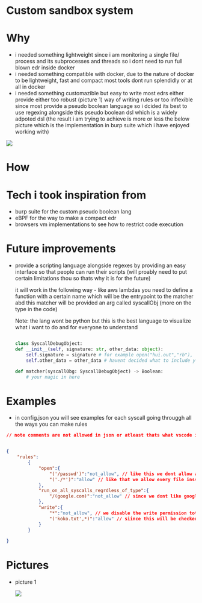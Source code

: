 # Custom sandbox system

# Why

- i needed something lightweight since i am monitoring a single file/ process and its subprocesses and threads so i dont need to run full blown edr inside docker
- i needed something compatible with docker, due to the nature of docker to be lightweight, fast and compact most tools dont run splendidly         or at all in docker
- i needed something customazible but easy to write most edrs either provide either too robust (picture 1) way of writing rules or too inflexible since most provide a pseudo boolean language so i dcided its best to use regexing alongside this pseudo boolean dsl which is a widely adpoted dsl (the result i am trying to achieve is more or less the below picture which is the implementation in burp suite which i have enjoyed working with)
<img src="https://external-content.duckduckgo.com/iu/?u=https%3A%2F%2Fwww.matthewsetter.com%2Fimages%2Fposts%2Fburp-intercept-client-request.png&f=1&nofb=1&ipt=125d6ca56e02a0520fd7ef00281b4f41169d2e9a5e128521fa59d0f46f59459a&ipo=images"/> 

# How

# Tech i took inspiration from
- burp suite for the custom pseudo boolean lang
- eBPF for the way to make a compact edr
- browsers vm implementations to see how to restrict code execution



# Future improvements 
- provide a scripting language alongside regexes by providing an easy interface so that people can run their scripts (will proably need to put certain limitations thou so thats why it is for the future)

    it will work in the following way -  like aws lambdas you need to define a function with a certain name which will be the entrypoint to the matcher abd this matcher will be provided an arg called syscallObj (more on the type in the code)
    
    Note: the lang wont be python but this is the best language to visualize what i want to do and for everyone to understand 
    ```python 

    class SyscallDebugObject:
    def __init__(self, signature: str, other_data: object):
        self.signature = signature # for example open("hui.out","rb"), write("foo.txt","buffer_example"), sockconnect("","") etc...;
        self.other_data = other_data # havent decided what to include yet but it will probably info simmilar to the one provided by strace linux cli util 

    def matcher(syscallObg: SyscallDebugObject) -> Boolean:
        # your magic in here
 

    ```
# Examples
- in config.json you will see examples for each syscall going througgh all the ways you can make rules



```json 
// note comments are not allowed in json or atleast thats what vscode is teeling me


{
    "rules":
        {
            "open":{
                "('/passwd')":"not_allow", // like this we dont allow a certain path
                "('./*')":"allow" // like that we allow every file insside the current dir
            },
            "run_on_all_syscalls_regrdless_of_type":{
                "/(google.com)":"not_allow" // since we dont like google everything that contains google will be rejected 
            },
            "write":{
                "*":"not_allow", // we disable the write permission totally like that 
                "('koko.txt',*)":"allow" // siince this will be checked later it will over ride the previous rule and like that we have disabled all writing to files except to the `koko.txt`
            }
        }
    
}

```








# Pictures


- picture 1

    <img src="https://help.comodo.com/uploads/Comodo%20EDR/f5ac9acc337a0e8aea19781f31b0fad5/5eac818f1e1c4adc19d335055b06586b/2dcda2da0ce4e1b4c7de3d8a4a730964/edr_pol8.png"/>